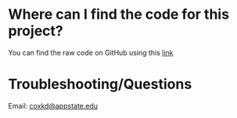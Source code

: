 # Where can I find the code for this project?
You can find the raw code on GitHub using this [link](https://github.com/coxkd/SpiderSolitaire.md)
# Troubleshooting/Questions
Email: coxkd@appstate.edu
